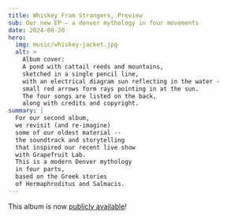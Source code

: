 ```yaml
---
title: Whiskey From Strangers, Preview
sub: Our new EP – a denver mythology in four movements
date: 2024-08-20
hero:
  img: music/whiskey-jacket.jpg
  alt: >
    Album cover:
    A pond with cattail reeds and mountains,
    sketched in a single pencil line,
    with an electrical diagram sun reflecting in the water -
    small red arrows form rays pointing in at the sun.
    The four songs are listed on the back,
    along with credits and copyright.
summary: |
  For our second album,
  we revisit (and re-imagine)
  some of our oldest material --
  the soundtrack and storytelling
  that inspired our recent live show
  with Grapefruit Lab.
  This is a modern Denver mythology
  in four parts,
  based on the Greek stories
  of Hermaphroditus and Salmacis.
---
```


This album is now
[publicly available](/albums/whiskey-from-strangers/)!
